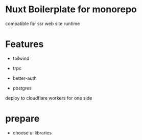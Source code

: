 # Nuxt Boilerplate for monorepo
compatible for ssr web site runtime

# Features
- tailwind

- trpc
- better-auth

- postgres

deploy to cloudflare workers for one side


# prepare
- choose ui libraries
